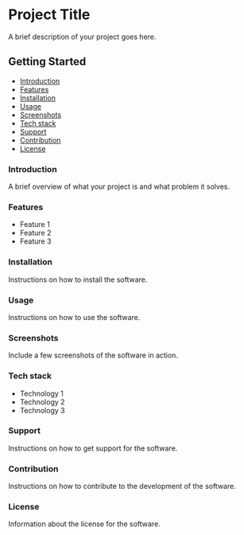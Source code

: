 # Project Title

A brief description of your project goes here.

## Getting Started

-   [Introduction](#introduction)
-   [Features](#features)
-   [Installation](#installation)
-   [Usage](#usage)
-   [Screenshots](#screenshots)
-   [Tech stack](#tech-stack)
-   [Support](#support)
-   [Contribution](#contribution)
-   [License](#license)

### Introduction

A brief overview of what your project is and what problem it solves.

### Features

-   Feature 1
-   Feature 2
-   Feature 3

### Installation

Instructions on how to install the software.

### Usage

Instructions on how to use the software.

### Screenshots

Include a few screenshots of the software in action.

### Tech stack

-   Technology 1
-   Technology 2
-   Technology 3

### Support

Instructions on how to get support for the software.

### Contribution

Instructions on how to contribute to the development of the software.

### License

Information about the license for the software.
